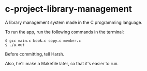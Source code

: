 # c-project-library-management
A library management system made in the C programming language.

To run the app, run the following commands in the terminal:

```
$ gcc main.c book.c copy.c member.c
$ ./a.out
```

Before committing, tell Harsh.

Also, he'll make a Makefile later, so that it's easier to run.
